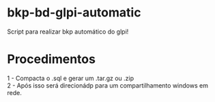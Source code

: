 # bkp-bd-glpi-automatic
Script para realizar bkp automático do glpi!

# Procedimentos

1 - Compacta o .sql e gerar um .tar.gz ou .zip <br>
2 - Após isso será direcionádp para um compartilhamento windows em rede. 

